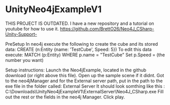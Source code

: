 # UnityNeo4jExampleV1

THIS PROJECT IS OUTDATED. I have a new repository and a tutorial on youtube for how to use it.
https://github.com/BrettO26/Neo4J_CSharp-Unity-Support-

PreSetup
	In neo4j execute the following to create the cube and its stored data:
		CREATE (n:Entity {name: 'TestCube', Speed: 5})
	To edit this data execute:
		MATCH (p:Entity) WHERE p.name = "TestCube" Set p.Speed = (the number you want)


Setup instructions:
	Launch the Neo4jExample, located in the github download (or right above this file).
	Open up the sample scene if it didnt.
	Got to the neo4jManager and for the External server path, put in the path to the exe file in the folder called: External Server
	It should look somthing like this : C:\Downloads\UnityNeo4jExampleV1\ExternalServer\Neo4J_CSharp.exe
	Fill out the rest or the fields in the neo4j Manager.
	Click play.
